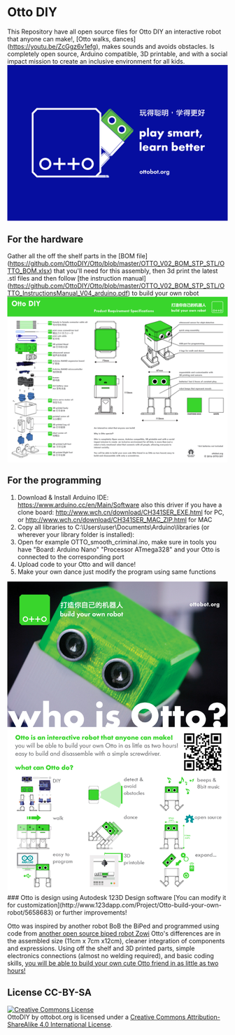 # Otto DIY

This Repository have all open source files for Otto DIY an interactive robot that anyone can make!,
[Otto walks, dances] (https://youtu.be/ZcGgz6v1efg), makes sounds and avoids obstacles.
Is completely open source, Arduino compatible, 3D printable, and with a social impact mission to create an inclusive environment for all kids.
<img src="OTTO_main.jpg" width="900" align="center"> 

## For the hardware
Gather all the off the shelf parts in the [BOM file] (https://github.com/OttoDIY/Otto/blob/master/OTTO_V02_BOM_STP_STL/OTTO_BOM.xlsx) that you'll need for this assembly, then 3d print the latest .stl files and then follow [the instruction manual] (https://github.com/OttoDIY/Otto/blob/master/OTTO_V02_BOM_STP_STL/OTTO_InstructionsManual_V04_arduino.pdf) to build your own robot
<img src="OTTO_Product Requirement Specifications.jpg" width="900" align="center"> 
## For the programming
1. Download & Install Arduino IDE: https://www.arduino.cc/en/Main/Software also this driver if you have a clone board: http://www.wch.cn/download/CH341SER_EXE.html for PC, or http://www.wch.cn/download/CH341SER_MAC_ZIP.html for MAC
2. Copy all libraries to C:\Users\user\Documents\Arduino\libraries (or wherever your library folder is installed):
3. Open  for example OTTO_smooth_criminal.ino, make sure in tools you have "Board: Arduino Nano" "Processor ATmega328" and your Otto is connected to the corresponding port
4. Upload code to your Otto and will dance!
5. Make your own dance just modify the program using same functions
<img src="OTTO_flyer.jpg" width="900" align="center"> 
### Otto is design using Autodesk 123D Design software 
[You can modify it for customization](http://www.123dapp.com/Project/Otto-build-your-own-robot/5658683) or further improvements!

Otto was inspired by another robot BoB the BiPed and programmed using code from [another open source biped robot Zowi](https://github.com/bqlabs/zowi)
Otto's differences are in the assembled size (11cm x 7cm x12cm), cleaner integration of components and expressions. 
Using off the shelf and 3D printed parts, simple electronics connections (almost no welding required), and basic coding skills, [you will be able to build your own cute Otto friend in as little as two hours!](http://www.instructables.com/id/Otto-Build-You-Own-Robot-in-Two-Hours/)

## License CC-BY-SA
<a rel="license" href="http://creativecommons.org/licenses/by-sa/4.0/"><img alt="Creative Commons License" style="border-width:0" src="https://i.creativecommons.org/l/by-sa/4.0/88x31.png" /></a><br /><span xmlns:dct="http://purl.org/dc/terms/" property="dct:title">OttoDIY</span> by <a xmlns:cc="http://creativecommons.org/ns#"  property="cc:attributionName"> ottobot.org </a> is licensed under a <a rel="license" href="http://creativecommons.org/licenses/by-sa/4.0/">Creative Commons Attribution-ShareAlike 4.0 International License</a>.
